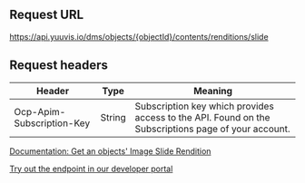 ## Request URL

https://api.yuuvis.io/dms/objects/{objectId}/contents/renditions/slide

## Request headers

| Header                    | Type   | Meaning                                                                                             |
|---------------------------|--------|-----------------------------------------------------------------------------------------------------|
| Ocp-Apim-Subscription-Key | String | Subscription key which provides access to the API. Found on the Subscriptions page of your account. |

[Documentation: Get an objects' Image Slide Rendition](https://github.com/yuuvis/Documentation/wiki/Rendition-requests)

[Try out the endpoint in our developer portal](https://ateamk8s.azurewebsites.net/Apis/Endpoints/view-api)
